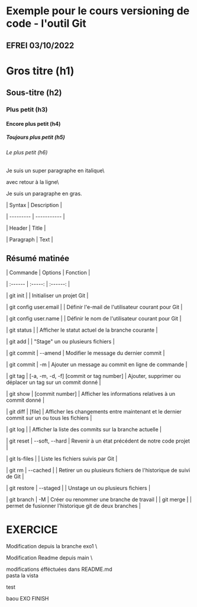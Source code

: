 # Exemple pour le cours versioning de code - l'outil Git

## EFREI 03/10/2022



# Gros titre (h1)

## Sous-titre (h2)

### Plus petit (h3)

#### Encore plus petit (h4)

##### Toujours plus petit (h5)

###### Le plus petit (h6)



Je suis un super paragraphe en italique\

avec retour à la ligne\

Je suis un paragraphe en gras.




| Syntax    | Description |

| --------- | ----------- |

| Header    | Title       |

| Paragraph | Text        |

## Résumé matinée



| Commande | Options | Fonction |

| :------ | :-----: | :------: |

| git init | | Initialiser un projet Git |

| git config user.email | | Définir l'e-mail de l'utilisateur courant pour Git |

| git config user.name | | Définir le nom de l'utilisateur courant pour Git |

| git status | | Afficher le statut actuel de la branche courante |

| git add | | "Stage" un ou plusieurs fichiers |

| git commit | --amend | Modifier le message du dernier commit |

| git commit | -m | Ajouter un message au commit en ligne de commande |

| git tag | [-a, -m, -d, -f] [commit or tag number] | Ajouter, supprimer ou déplacer un tag sur un commit donné |

| git show | [commit number] | Afficher les informations relatives à un commit donné |

| git diff | [file] | Afficher les changements entre maintenant et le dernier commit sur un ou tous les fichiers |

| git log | | Afficher la liste des commits sur la branche actuelle |

| git reset | --soft, --hard | Revenir à un état précédent de notre code projet |

| git ls-files | | Liste les fichiers suivis par Git |

| git rm | --cached | | Retirer un ou plusieurs fichiers de l'historique de suivi de Git |

| git restore | --staged | | Unstage un ou plusieurs fichiers |

| git branch | -M | Créer ou renommer une branche de travail |
| git merge | | permet de fusionner l'historique git de deux branches |
# EXERCICE

Modification depuis la branche exo1 \

Modification Readme depuis main \

modifications éfféctuées dans README.md \
pasta la vista

test

baou
EXO FINISH